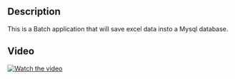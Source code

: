 ## Description

This is a Batch application that will save excel data insto a Mysql database.

## Video

[![Watch the video](https://img.youtube.com/vi/rf2NhgiH-YU/maxresdefault.jpg)](https://www.youtube.com/watch?v=_ghT238P7OA&t=1s&ab_channel=MarianaRamacciotti?target=_blank)
